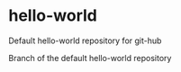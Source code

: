 # hello-world
Default hello-world repository for git-hub

Branch of the default hello-world repository
